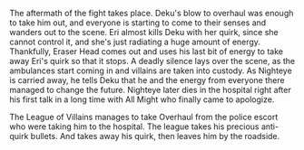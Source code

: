The aftermath of the fight takes place. Deku's blow to overhaul was enough to take him out, and everyone is starting to come to their senses and wanders out to the scene. Eri almost kills Deku with her quirk, since she cannot control it, and she's just radiating a huge amount of energy. Thankfully, Eraser Head comes out and uses his last bit of energy to take away Eri's quirk so that it stops. A deadly silence lays over the scene, as the ambulances start coming in and villains are taken into custody. As Nighteye is carried away, he tells Deku that he and the energy from everyone there managed to change the future. Nighteye later dies in the hospital right after his first talk in a long time with All Might who finally came to apologize. 

The League of Villains manages to take Overhaul from the police escort who were taking him to the hospital. The league takes his precious anti-quirk bullets. And takes away his quirk, then leaves him by the roadside.